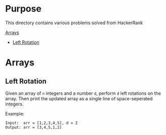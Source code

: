 # Purpose
This directory contains various problems solved from HackerRank

[Arrays](#arrays)
- [Left Rotation](#left-rotation)


# Arrays

## Left Rotation
Given an array of `n` integers and a number `d`, perform `d` left rotations on the array. Then print the updated array as a single line of space-seperated integers.

Example:
```
Input:  arr = [1,2,3,4,5], d = 2
Output: arr = [3,4,5,1,2]
```